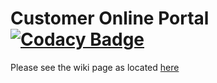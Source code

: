 # Customer Online Portal [![Codacy Badge](https://api.codacy.com/project/badge/Grade/48eb552dd491472090f46a7b6bde7959)](https://www.codacy.com/app/rajivpjs/Customer-Inventory?utm_source=github.com&amp;utm_medium=referral&amp;utm_content=rajivpjs/Customer-Inventory&amp;utm_campaign=Badge_Grade)


Please see the wiki page as located [here](https://github.com/rajivpjs/Customer-Inventory/wiki)
